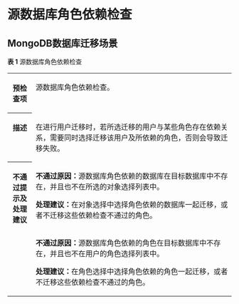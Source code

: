 # 源数据库角色依赖检查<a name="drs_15_0022"></a>

## MongoDB数据库迁移场景<a name="section185624434491"></a>

**表 1**  源数据库角色依赖检查

<a name="table256284344910"></a>
<table><tbody><tr id="row956324344914"><th class="firstcol" valign="top" width="11%" id="mcps1.2.3.1.1"><p id="p11563194354912"><a name="p11563194354912"></a><a name="p11563194354912"></a><strong id="b11563194310496"><a name="b11563194310496"></a><a name="b11563194310496"></a>预检查项</strong></p>
</th>
<td class="cellrowborder" valign="top" width="89%" headers="mcps1.2.3.1.1 "><p id="p10563943204918"><a name="p10563943204918"></a><a name="p10563943204918"></a>源数据库角色依赖检查。</p>
</td>
</tr>
<tr id="row5563134316493"><th class="firstcol" valign="top" width="11%" id="mcps1.2.3.2.1"><p id="p13563164364911"><a name="p13563164364911"></a><a name="p13563164364911"></a><strong id="b10563204394914"><a name="b10563204394914"></a><a name="b10563204394914"></a>描述</strong></p>
</th>
<td class="cellrowborder" valign="top" width="89%" headers="mcps1.2.3.2.1 "><p id="p4563743174914"><a name="p4563743174914"></a><a name="p4563743174914"></a>在进行用户迁移时，若所选迁移的用户与某些角色存在依赖关系，需要同时选择迁移该用户及所依赖的角色，否则会导致迁移失败。</p>
</td>
</tr>
<tr id="row756304384919"><th class="firstcol" rowspan="2" valign="top" width="11%" id="mcps1.2.3.3.1"><p id="p856394384913"><a name="p856394384913"></a><a name="p856394384913"></a><strong id="b9563104334910"><a name="b9563104334910"></a><a name="b9563104334910"></a>不通过提示及<strong id="b956324318499"><a name="b956324318499"></a><a name="b956324318499"></a>处理建议</strong></strong></p>
</th>
<td class="cellrowborder" valign="top" width="89%" headers="mcps1.2.3.3.1 "><p id="p132701316144117"><a name="p132701316144117"></a><a name="p132701316144117"></a><strong id="b83872023184112"><a name="b83872023184112"></a><a name="b83872023184112"></a>不通过原因：</strong>源数据库角色依赖的数据库在目标数据库中不存在，并且也不在所选的对象选择列表中。</p>
<p id="p162707168418"><a name="p162707168418"></a><a name="p162707168418"></a><strong id="b515571214415"><a name="b515571214415"></a><a name="b515571214415"></a>处理建议：</strong>在对象选择中选择角色依赖的数据库一起迁移，或者不迁移这些依赖检查不通过的角色。</p>
</td>
</tr>
<tr id="row56791713365"><td class="cellrowborder" valign="top" headers="mcps1.2.3.3.1 "><p id="p13738122363614"><a name="p13738122363614"></a><a name="p13738122363614"></a><strong id="b27389232366"><a name="b27389232366"></a><a name="b27389232366"></a>不通过原因：</strong>源数据库角色依赖的角色在目标数据库中不存在，并且也不在用户的角色选择列表中。</p>
<p id="p473862311366"><a name="p473862311366"></a><a name="p473862311366"></a><strong id="b18738182311366"><a name="b18738182311366"></a><a name="b18738182311366"></a>处理建议：</strong>在角色选择中选择角色依赖的角色一起迁移，或者不迁移这些依赖检查不通过的角色。</p>
</td>
</tr>
</tbody>
</table>

